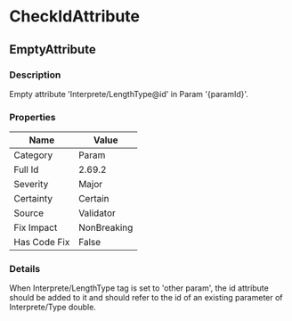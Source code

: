 ﻿---  
uid: Validator_2_69_2  
---

# CheckIdAttribute

## EmptyAttribute

### Description

Empty attribute 'Interprete\/LengthType@id' in Param '{paramId}'.

### Properties

| Name         | Value       |
| ------------ | ----------- |
| Category     | Param       |
| Full Id      | 2.69.2      |
| Severity     | Major       |
| Certainty    | Certain     |
| Source       | Validator   |
| Fix Impact   | NonBreaking |
| Has Code Fix | False       |

### Details

When Interprete\/LengthType tag is set to 'other param', the id attribute should be added to it and should refer to the id of an existing parameter of Interprete\/Type double.
